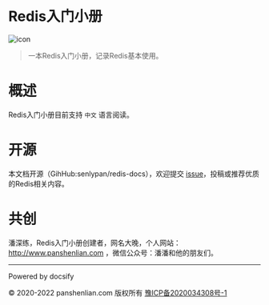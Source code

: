 # Redis入门小册

![icon](http://redis.panshenlian.com/_media/icon200.png)

> 一本Redis入门小册，记录Redis基本使用。

# 概述

Redis入门小册目前支持 `中文` 语言阅读。

# 开源

本文档开源（GihHub:senlypan/redis-docs），欢迎提交 [issue](https://github.com/senlypan/redis-docs/issues)，投稿或推荐优质的Redis相关内容。

# 共创

潘深练，Redis入门小册创建者，网名大晚，个人网站：http://www.panshenlian.com ，微信公众号：潘潘和他的朋友们。

***
Powered by docsify

© 2020-2022 panshenlian.com 版权所有  [豫ICP备2020034308号-1](https://beian.miit.gov.cn/)